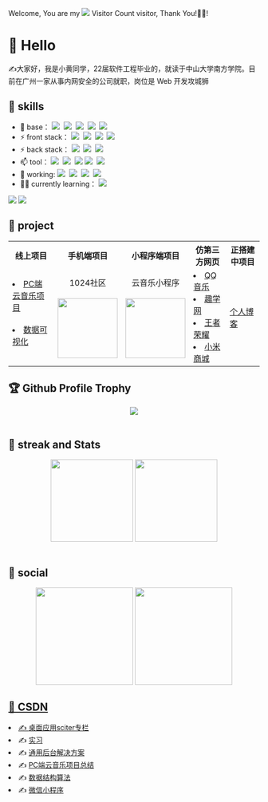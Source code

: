 
Welcome, You are my ![](https://profile-counter.glitch.me/haohao-555/count.svg) Visitor Count visitor, Thank You!🎉🎉!

# 👀 Hello 
✍️大家好，我是小黄同学，22届软件工程毕业的，就读于中山大学南方学院。目前在广州一家从事内网安全的公司就职，岗位是 Web 开发攻城狮


## 🧱 skills
- 🌱 base：
![](https://img.shields.io/badge/-HTML5-E34F26?style=flat&logo=html5&logoColor=white)&nbsp;
![](https://img.shields.io/badge/-CSS3-1572B6?style=flat&logo=css3&logoColor=white)&nbsp;
![](https://img.shields.io/badge/-JavaScript-eed718?style=flat&logo=javascript&logoColor=ffffff)&nbsp;
![](https://img.shields.io/badge/-Bootstrap-563D7C?style=flat&logo=bootstrap&logoColor=white)&nbsp;
![](https://img.shields.io/badge/-Jquery-587498?style=flat&logo=jquery&logoColor=white)&nbsp;
- ⚡ front stack： 
![](https://img.shields.io/badge/-vue-978E43?style=flat)&nbsp;
![](https://img.shields.io/badge/-vuex-978E43?style=flat)&nbsp;
![](https://img.shields.io/badge/-vue--router-978E43?style=flat)&nbsp;
![](https://img.shields.io/badge/-element--plus-978E43?style=flat)&nbsp;
- ⚡ back stack： 
![](https://img.shields.io/badge/-Node.js-3C873A?style=flat&logo=Node.js&logoColor=white)&nbsp;
![](https://img.shields.io/badge/-Express.js-787878?style=flat)&nbsp;
![](https://img.shields.io/badge/-koa2.js-bea32e?style=flat)&nbsp;
- 📫 tool：
![](https://img.shields.io/badge/-Git-F1502F?style=flat&logo=git&logoColor=FFFFFF)&nbsp;
![](https://img.shields.io/badge/-Github-000000?style=flat&logo=github&logoColor=FFFFFF)&nbsp;
![](https://camo.githubusercontent.com/bc5953b8db3d5541927942f1ab09ee82d1a81444f41894dff9a853e8c795ec12/68747470733a2f2f696d672e736869656c64732e696f2f62616467652f2d47697465652d4138303032353f6c6f676f3d6769746565266c6f676f436f6c6f723d463136303631)
![](https://img.shields.io/badge/-VS%20Code-007ACC?style=flat&logo=visual%20studio%20code&logoColor=white)&nbsp;
![](https://img.shields.io/badge/-ApiPost6-3e6a45?style=flat)&nbsp; 
- 🧥 working:
![](https://img.shields.io/badge/-vue-978E43?style=flat)&nbsp;
![](https://img.shields.io/badge/-highcharts-F1502F?style=flat&logo=highcharts&logoColor=FFFFFF)&nbsp;
![](https://img.shields.io/badge/-Electron-f49452?style=flat)&nbsp;
![](https://img.shields.io/badge/-nw--webkit-3e6a45?style=flat)&nbsp;
- ✍🏻 currently learning：
![](https://img.shields.io/badge/-React-3e6a45?style=flat)&nbsp;

<div>
<a href="https://github.com/Haohao-555/qz-admin" target="_blank">
  <img src="https://github-readme-stats.vercel.app/api/pin/?username=Haohao-555&repo=qz-admin&theme=dark&bg_color=0d1117&hide_border=true" /></a>
<a href="https://github.com/Haohao-555/vue3-blog" target="_blank">
   <img src="https://github-readme-stats.vercel.app/api/pin/?username=Haohao-555&repo=vue3-blog&theme=dark&bg_color=0d1117&hide_border=true" /></a>
</a>
</div>

## 🐤 project
<div align="center">
<table>
  <tr>
    <th>线上项目</th>
    <th>手机端项目</th>
    <th>小程序端项目</th>
    <th>仿第三方网页</th>
    <th>正搭建中项目</th>
  </tr>
   <tr>
     <td>
       <li><a href="http://39.104.61.32/pc-music" target="_blank">PC端云音乐项目</a></li><br/>
       <li><a href="http://39.104.61.32/hc" target="_blank">数据可视化</a></li><br>
     </td>
     <td>
       <div align="center">
          1024社区<br/></br>
          <img width="120px" height="120px" src="https://s2.loli.net/2021/12/27/Ic5byRY4mgkshqO.png"/>
       </div>
     </td>
     <td>
      <div align="center">
          云音乐小程序</br></br>
          <img width="120px" height="120px" src="https://i.loli.net/2021/11/19/X19GobuJDZ2gvry.jpg"/>
       </div>
     </td>
     <td>
        <li><a href="http://39.104.61.32/demo/qq/index.html" target="_blank">QQ音乐</a></li>
        <li><a href="http://39.104.61.32/demo/qu/index.html" target="_blank">趣学网</a></li>
        <li><a href="http://39.104.61.32/demo/wang/index.html" target="_blank">王者荣耀</a></li>
        <li><a href="http://39.104.61.32/demo/xiao/index.html" target="_blank">小米商城</a></li>
     </td>
     <td>
       <a href="http://39.104.61.32/vue3-blog" target="_blank">个人博客</a></br>
     </td>
  </tr>
</table>
</div>


## 🏆 Github Profile Trophy
<div align="center"> <img src="https://github-profile-trophy.vercel.app/?username=Haohao-555&theme=gruvbox&margin-w=15&margin-h=15&row=1&column=7&no-bg=true&no-frame=true" /> </div>
<br/>

## 🌟 streak and  Stats 
<div align="center"> 
  <img height="165px" src="https://github-readme-stats.vercel.app/api?username=Haohao-555&show_icons=true&theme=dark" />
  <img height="165px" src="https://github-readme-streak-stats.herokuapp.com/?user=haohao-555&theme=dark" /> 
</div>
<br/>

## 🐇 social
<div align="center">
  <a href="https://blog.csdn.net/weixin_44659458" target="_blank"><img height="195px" src="https://stats.justsong.cn/api/csdn?id=weixin_44659458&theme=dark" /></a>
  <a href="https://leetcode.cn/u/amazing-maxwellmfq" target="_blank"><img height="195px" src="https://stats.justsong.cn/api/leetcode?id=amazing-maxwellmfq&theme=dark" /> 
</div>

## 🧮 CSDN
<li>✍️ <a href="https://blog.csdn.net/weixin_44659458/category_11715503.html" target="_blank">桌面应用sciter专栏</a></li>
<li>✍️ <a href="https://blog.csdn.net/weixin_44659458/category_11329967.html" target="_blank">实习</a></li>
<li>✍️ <a href="https://blog.csdn.net/weixin_44659458/category_11885011.html" target="_blank">通用后台解决方案</a></li>
<li>✍️ <a href="https://blog.csdn.net/weixin_44659458/category_11417879.html" target="_blank">PC端云音乐项目总结</a></li>
<li>✍️ <a href="https://blog.csdn.net/weixin_44659458/category_10978961.html" target="_blank">数据结构算法</a></li>
<li>✍️ <a href="https://blog.csdn.net/weixin_44659458/category_10526485.html" target="_blank">微信小程序</a></li>
